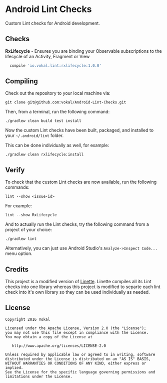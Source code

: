 Android Lint Checks
===================

Custom Lint checks for Android development.

Checks
------

**RxLifecycle** - Ensures you are binding your Observable subscriptions to the lifecycle of an Activity, Fragment or View
 
~~~gradle
  compile 'io.vokal.lint:rxlifecycle:1.0.0'
~~~

Compiling
---------

Check out the repository to your local machine via:

`git clone git@github.com:vokal/Android-Lint-Checks.git`

Then, from a terminal, run the following command:

`./gradlew clean build test install`

Now the custom Lint checks have been built, packaged, and installed to your `~/.android/lint` folder.

This can be done individually as well, for example:

`./gradlew clean rxlifecycle:install`

Verify
------------
To check that the custom Lint checks are now available, run the following commands:

`lint --show <issue-id>`

For example:

`lint --show RxLifecycle`

And to actually run the Lint checks, try the following command from a project of your choice:

`./gradlew lint`

Alternatively, you can just use Android Studio's `Analyze->Inspect Code...` menu option.

Credits
-------

This project is a modified version of [Linette](https://github.com/bignerdranch/linette).  Linette compiles all its Lint checks into one library whereas this project is modified to separte each lint check into it's own library so they can be used individually as needed.

License
-------

    Copyright 2016 Vokal

    Licensed under the Apache License, Version 2.0 (the "License");
    you may not use this file except in compliance with the License.
    You may obtain a copy of the License at

       http://www.apache.org/licenses/LICENSE-2.0

    Unless required by applicable law or agreed to in writing, software
    distributed under the License is distributed on an "AS IS" BASIS,
    WITHOUT WARRANTIES OR CONDITIONS OF ANY KIND, either express or implied.
    See the License for the specific language governing permissions and
    limitations under the License.
